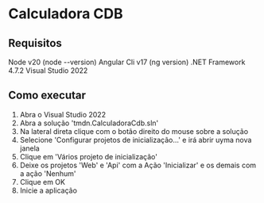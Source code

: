 # Calculadora CDB

## Requisitos

Node v20 (node --version)
Angular Cli v17 (ng version)
.NET Framework 4.7.2
Visual Studio 2022

## Como executar

1. Abra o Visual Studio 2022
2. Abra a solução 'tmdn.CalculadoraCdb.sln'
3. Na lateral direta clique com o botão direito do mouse sobre a solução 
4. Selecione 'Configurar projetos de inicialização...' e irá abrir uyma nova janela
5. Clique em 'Vários projeto de inicialização'
6. Deixe os projetos 'Web' e 'Api' com a Ação 'Inicializar' e os demais com a ação 'Nenhum'
7. Clique em OK
8. Inicie a aplicação